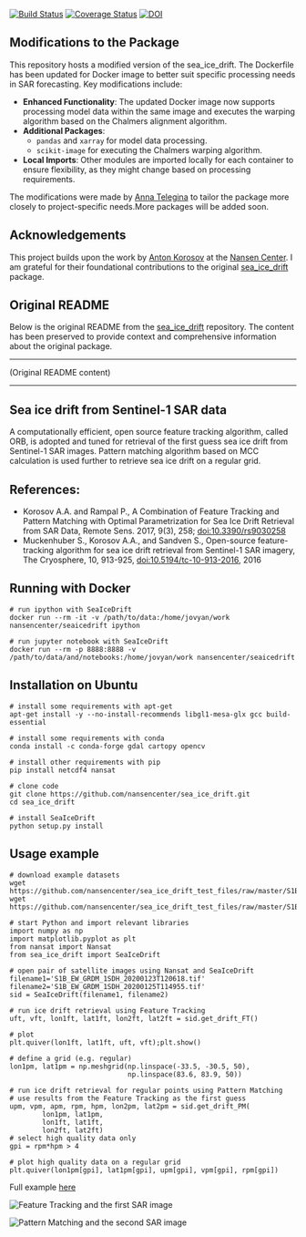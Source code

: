 [![Build Status](https://travis-ci.org/nansencenter/sea_ice_drift.svg?branch=master)](https://travis-ci.org/nansencenter/sea_ice_drift)
[![Coverage Status](https://coveralls.io/repos/nansencenter/sea_ice_drift/badge.svg?branch=master)](https://coveralls.io/r/nansencenter/sea_ice_drift)
[![DOI](https://zenodo.org/badge/46479183.svg)](https://zenodo.org/badge/latestdoi/46479183)

## Modifications to the Package

This repository hosts a modified version of the sea_ice_drift. The Dockerfile has been updated for Docker image to better suit specific processing needs in SAR forecasting. Key modifications include:

- **Enhanced Functionality**: The updated Docker image now supports processing model data within the same image and executes the warping algorithm based on the Chalmers alignment algorithm.
- **Additional Packages**:
  - `pandas` and `xarray` for model data processing.
  - `scikit-image` for executing the Chalmers warping algorithm.
- **Local Imports**: Other modules are imported locally for each container to ensure flexibility, as they might change based on processing requirements.

The modifications were made by [Anna Telegina](https://github.com/AnnaT1990) to tailor the package more closely to project-specific needs.More packages will be added soon.

## Acknowledgements

This project builds upon the work by [Anton Korosov](https://github.com/akorosov) at the [Nansen Center](https://github.com/nansencenter). I am grateful for their foundational contributions to the original [sea_ice_drift](https://github.com/nansencenter/sea_ice_drift) package.

## Original README

Below is the original README from the [sea_ice_drift](https://github.com/nansencenter/sea_ice_drift) repository. The content has been preserved to provide context and comprehensive information about the original package.

---

(Original README content)

---


## Sea ice drift from Sentinel-1 SAR data

A computationally efficient, open source feature tracking algorithm,
called ORB, is adopted and tuned for retrieval of the first guess
sea ice drift from Sentinel-1 SAR images. Pattern matching algorithm
based on MCC calculation is used further to retrieve sea ice drift on a
regular grid.

## References:
 * Korosov A.A. and Rampal P., A Combination of Feature Tracking and Pattern Matching with Optimal Parametrization for Sea Ice Drift Retrieval from SAR Data, Remote Sens. 2017, 9(3), 258; [doi:10.3390/rs9030258](http://www.mdpi.com/2072-4292/9/3/258)
 * Muckenhuber S., Korosov A.A., and Sandven S., Open-source feature-tracking algorithm for sea ice drift retrieval from Sentinel-1 SAR imagery, The Cryosphere, 10, 913-925, [doi:10.5194/tc-10-913-2016](http://www.the-cryosphere.net/10/913/2016/), 2016

## Running with Docker
```
# run ipython with SeaIceDrift
docker run --rm -it -v /path/to/data:/home/jovyan/work nansencenter/seaicedrift ipython

# run jupyter notebook with SeaIceDrift
docker run --rm -p 8888:8888 -v /path/to/data/and/notebooks:/home/jovyan/work nansencenter/seaicedrift
```

## Installation on Ubuntu
```
# install some requirements with apt-get
apt-get install -y --no-install-recommends libgl1-mesa-glx gcc build-essential

# install some requirements with conda
conda install -c conda-forge gdal cartopy opencv

# install other requirements with pip
pip install netcdf4 nansat

# clone code
git clone https://github.com/nansencenter/sea_ice_drift.git
cd sea_ice_drift

# install SeaIceDrift
python setup.py install
```

## Usage example
```
# download example datasets
wget https://github.com/nansencenter/sea_ice_drift_test_files/raw/master/S1B_EW_GRDM_1SDH_20200123T120618.tif
wget https://github.com/nansencenter/sea_ice_drift_test_files/raw/master/S1B_EW_GRDM_1SDH_20200125T114955.tif

# start Python and import relevant libraries
import numpy as np
import matplotlib.pyplot as plt
from nansat import Nansat
from sea_ice_drift import SeaIceDrift

# open pair of satellite images using Nansat and SeaIceDrift
filename1='S1B_EW_GRDM_1SDH_20200123T120618.tif'
filename2='S1B_EW_GRDM_1SDH_20200125T114955.tif'
sid = SeaIceDrift(filename1, filename2)

# run ice drift retrieval using Feature Tracking
uft, vft, lon1ft, lat1ft, lon2ft, lat2ft = sid.get_drift_FT()

# plot
plt.quiver(lon1ft, lat1ft, uft, vft);plt.show()

# define a grid (e.g. regular)
lon1pm, lat1pm = np.meshgrid(np.linspace(-33.5, -30.5, 50),
                             np.linspace(83.6, 83.9, 50))

# run ice drift retrieval for regular points using Pattern Matching
# use results from the Feature Tracking as the first guess
upm, vpm, apm, rpm, hpm, lon2pm, lat2pm = sid.get_drift_PM(
        lon1pm, lat1pm,
        lon1ft, lat1ft,
        lon2ft, lat2ft)
# select high quality data only
gpi = rpm*hpm > 4

# plot high quality data on a regular grid
plt.quiver(lon1pm[gpi], lat1pm[gpi], upm[gpi], vpm[gpi], rpm[gpi])

```
Full example [here](https://github.com/nansencenter/sea_ice_drift/blob/master/examples/simple.py)

![Feature Tracking and the first SAR image](https://raw.githubusercontent.com/nansencenter/sea_ice_drift/master/examples/sea_ice_drift_FT_img1.png)

![Pattern Matching and the second SAR image](https://raw.githubusercontent.com/nansencenter/sea_ice_drift/master/examples/sea_ice_drift_PM_img2.png)
